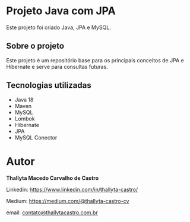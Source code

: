 # Projeto Java com JPA


Este projeto foi criado Java, JPA e MySQL.

## Sobre o projeto

Este projeto é um repositório base para os principais conceitos de JPA e Hibernate e serve para consultas futuras.

## Tecnologias utilizadas

- Java 18
- Maven
- MySQL
- Lombok
- Hibernate
- JPA
- MySQL Conector

# Autor
<b>Thallyta Macedo Carvalho de Castro</b>

Linkedin: https://www.linkedin.com/in/thallyta-castro/

Medium: https://medium.com/@thallyta-castro-cv

email: contato@thallytacastro.com.br
